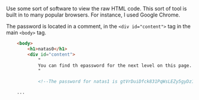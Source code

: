 Use some sort of software to view the raw HTML code. This sort of tool is built in to many popular browsers. For instance, I used Google Chrome.

The password is located in a comment, in the `<div id="content">` tag in the main `<body>` tag.

```HTML
    <body>
        <h1>natas0</h1>
        <div id="content">
            "
            You can find th epassword for the next level on this page.
            "

            <!--The password for natas1 is gtVrDuiDfck831PqWsLEZy5gyDz1clto -->

    ...
```
